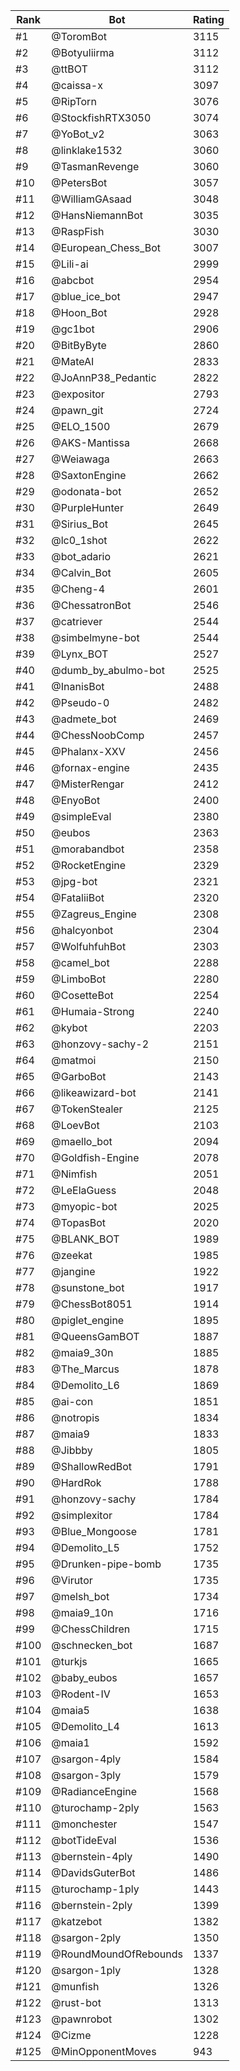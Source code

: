 Rank|Bot|Rating
---|---|---
#1|@ToromBot|3115
#2|@Botyuliirma|3112
#3|@ttBOT|3112
#4|@caissa-x|3097
#5|@RipTorn|3076
#6|@StockfishRTX3050|3074
#7|@YoBot_v2|3063
#8|@linklake1532|3060
#9|@TasmanRevenge|3060
#10|@PetersBot|3057
#11|@WilliamGAsaad|3048
#12|@HansNiemannBot|3035
#13|@RaspFish|3030
#14|@European_Chess_Bot|3007
#15|@Lili-ai|2999
#16|@abcbot|2954
#17|@blue_ice_bot|2947
#18|@Hoon_Bot|2928
#19|@gc1bot|2906
#20|@BitByByte|2860
#21|@MateAI|2833
#22|@JoAnnP38_Pedantic|2822
#23|@expositor|2793
#24|@pawn_git|2724
#25|@ELO_1500|2679
#26|@AKS-Mantissa|2668
#27|@Weiawaga|2663
#28|@SaxtonEngine|2662
#29|@odonata-bot|2652
#30|@PurpleHunter|2649
#31|@Sirius_Bot|2645
#32|@lc0_1shot|2622
#33|@bot_adario|2621
#34|@Calvin_Bot|2605
#35|@Cheng-4|2601
#36|@ChessatronBot|2546
#37|@catriever|2544
#38|@simbelmyne-bot|2544
#39|@Lynx_BOT|2527
#40|@dumb_by_abulmo-bot|2525
#41|@InanisBot|2488
#42|@Pseudo-0|2482
#43|@admete_bot|2469
#44|@ChessNoobComp|2457
#45|@Phalanx-XXV|2456
#46|@fornax-engine|2435
#47|@MisterRengar|2412
#48|@EnyoBot|2400
#49|@simpleEval|2380
#50|@eubos|2363
#51|@morabandbot|2358
#52|@RocketEngine|2329
#53|@jpg-bot|2321
#54|@FataliiBot|2320
#55|@Zagreus_Engine|2308
#56|@halcyonbot|2304
#57|@WolfuhfuhBot|2303
#58|@camel_bot|2288
#59|@LimboBot|2280
#60|@CosetteBot|2254
#61|@Humaia-Strong|2240
#62|@kybot|2203
#63|@honzovy-sachy-2|2151
#64|@matmoi|2150
#65|@GarboBot|2143
#66|@likeawizard-bot|2141
#67|@TokenStealer|2125
#68|@LoevBot|2103
#69|@maello_bot|2094
#70|@Goldfish-Engine|2078
#71|@Nimfish|2051
#72|@LeElaGuess|2048
#73|@myopic-bot|2025
#74|@TopasBot|2020
#75|@BLANK_BOT|1989
#76|@zeekat|1985
#77|@jangine|1922
#78|@sunstone_bot|1917
#79|@ChessBot8051|1914
#80|@piglet_engine|1895
#81|@QueensGamBOT|1887
#82|@maia9_30n|1885
#83|@The_Marcus|1878
#84|@Demolito_L6|1869
#85|@ai-con|1851
#86|@notropis|1834
#87|@maia9|1833
#88|@Jibbby|1805
#89|@ShallowRedBot|1791
#90|@HardRok|1788
#91|@honzovy-sachy|1784
#92|@simplexitor|1784
#93|@Blue_Mongoose|1781
#94|@Demolito_L5|1752
#95|@Drunken-pipe-bomb|1735
#96|@Virutor|1735
#97|@melsh_bot|1734
#98|@maia9_10n|1716
#99|@ChessChildren|1715
#100|@schnecken_bot|1687
#101|@turkjs|1665
#102|@baby_eubos|1657
#103|@Rodent-IV|1653
#104|@maia5|1638
#105|@Demolito_L4|1613
#106|@maia1|1592
#107|@sargon-4ply|1584
#108|@sargon-3ply|1579
#109|@RadianceEngine|1568
#110|@turochamp-2ply|1563
#111|@monchester|1547
#112|@botTideEval|1536
#113|@bernstein-4ply|1490
#114|@DavidsGuterBot|1486
#115|@turochamp-1ply|1443
#116|@bernstein-2ply|1399
#117|@katzebot|1382
#118|@sargon-2ply|1350
#119|@RoundMoundOfRebounds|1337
#120|@sargon-1ply|1328
#121|@munfish|1326
#122|@rust-bot|1313
#123|@pawnrobot|1302
#124|@Cizme|1228
#125|@MinOpponentMoves|943
